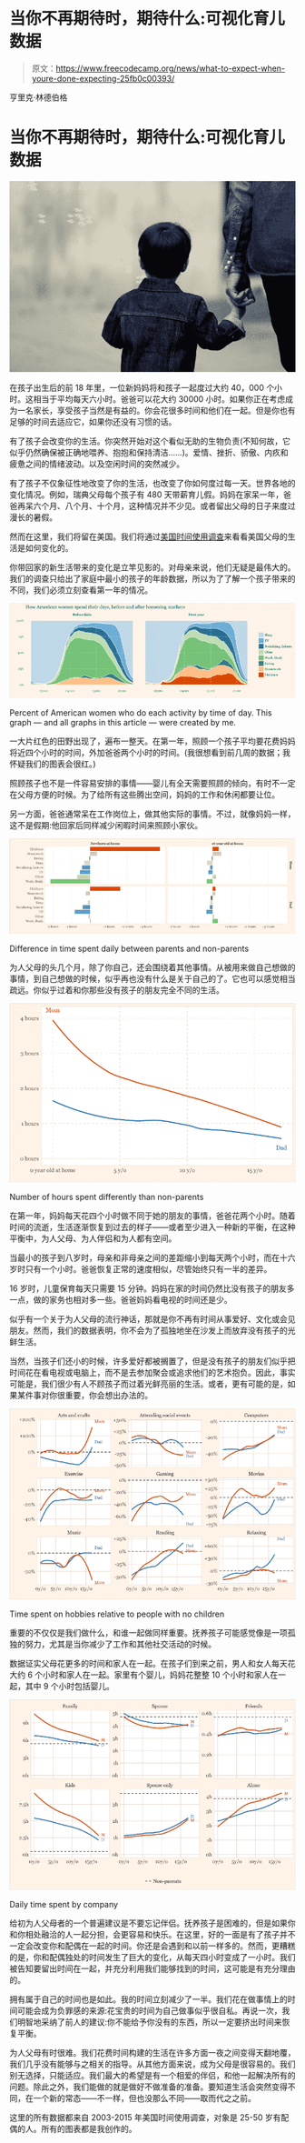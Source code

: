 # 当你不再期待时，期待什么:可视化育儿数据

> 原文：<https://www.freecodecamp.org/news/what-to-expect-when-youre-done-expecting-25fb0c00393/>

亨里克·林德伯格

# 当你不再期待时，期待什么:可视化育儿数据

![UtDGO5jjpk8KFmWjeNR728qA1mRy5a7YtzYD](img/9a5271de62b55ff50aa2db34f6e1aff4.png)

在孩子出生后的前 18 年里，一位新妈妈将和孩子一起度过大约 40，000 个小时。这相当于平均每天六小时。爸爸可以花大约 30000 小时。如果你正在考虑成为一名家长，享受孩子当然是有益的。你会花很多时间和他们在一起。但是你也有足够的时间去适应它，如果你还没有习惯的话。

有了孩子会改变你的生活。你突然开始对这个看似无助的生物负责(不知何故，它似乎仍然确保被正确地喂养、抱抱和保持清洁……)。爱情、挫折、骄傲、内疚和疲惫之间的情绪波动。以及空闲时间的突然减少。

有了孩子不仅象征性地改变了你的生活，也改变了你如何度过每一天。世界各地的变化情况。例如，瑞典父母每个孩子有 480 天带薪育儿假。妈妈在家呆一年，爸爸再呆六个月、八个月、十个月，这种情况并不少见。或者留出父母的日子来度过漫长的暑假。

然而在这里，我们将留在美国。我们将通过[美国时间使用调查](https://www.bls.gov/tus/)来看看美国父母的生活是如何变化的。

你带回家的新生活带来的变化是立竿见影的。对母亲来说，他们无疑是最伟大的。我们的调查只给出了家庭中最小的孩子的年龄数据，所以为了了解一个孩子带来的不同，我们必须立刻查看第一年的情况。

![oblCc6fm3WqtCC7SLAWtJD6bDoa2I4-O70-5](img/b575409d3a8388cdb09ebd752c51b3e1.png)

Percent of American women who do each activity by time of day. This graph — and all graphs in this article — were created by me.

一大片红色的田野出现了，遍布一整天。在第一年，照顾一个孩子平均要花费妈妈将近四个小时的时间，外加爸爸两个小时的时间。(我很想看到前几周的数据；我怀疑我们的图表会很红。)

照顾孩子也不是一件容易安排的事情——婴儿有全天需要照顾的倾向，有时不一定在父母方便的时候。为了给所有这些腾出空间，妈妈的工作和休闲都要让位。

另一方面，爸爸通常呆在工作岗位上，做其他实际的事情。不过，就像妈妈一样，这不是假期:他回家后同样减少闲暇时间来照顾小家伙。

![yWfcCrw2N47vrizB97jbFKGc1ygyTasOhMuS](img/888c02b8a493741fa7c8541a0fc98eae.png)

Difference in time spent daily between parents and non-parents

为人父母的头几个月，除了你自己，还会围绕着其他事情。从被用来做自己想做的事情，到自己想做的时候，似乎再也没有什么是关于自己的了。它也可以感觉相当疏远。你似乎过着和你那些没有孩子的朋友完全不同的生活。

![37MDUpR2WZtfed5OG4p1wGTm9bt7XCM5nYm9](img/c27174848a976be65d601eb7ebe837f9.png)

Number of hours spent differently than non-parents

在第一年，妈妈每天花四个小时做不同于她的朋友的事情，爸爸花两个小时。随着时间的流逝，生活逐渐恢复到过去的样子——或者至少进入一种新的平衡，在这种平衡中，为人父母、为人伴侣和为人都有空间。

当最小的孩子到八岁时，母亲和非母亲之间的差距缩小到每天两个小时，而在十六岁时只有一个小时。爸爸恢复正常的速度相似，尽管始终只有一半的差异。

16 岁时，儿童保育每天只需要 15 分钟。妈妈在家的时间仍然比没有孩子的朋友多一点，做的家务也相对多一些。爸爸妈妈看电视的时间还是少。

似乎有一个关于为人父母的流行神话，那就是你不再有时间从事爱好、文化或会见朋友。然而，我们的数据表明，你不会为了孤独地坐在沙发上而放弃没有孩子的光鲜生活。

当然，当孩子们还小的时候，许多爱好都被搁置了，但是没有孩子的朋友们似乎把时间花在看电视或电脑上，而不是去参加聚会或追求他们的艺术抱负。因此，事实可能是，我们很少有人不顾孩子而过着光鲜亮丽的生活。或者，更有可能的是，如果某件事对你很重要，你会想出办法的。

![Wl6eUyMItQiE9Hb15ku5Ff6yJFonT4SXs2aT](img/f97060779a97161624e5b2d7346dad92.png)

Time spent on hobbies relative to people with no children

重要的不仅仅是我们做什么，和谁一起做同样重要。抚养孩子可能感觉像是一项孤独的努力，尤其是当你减少了工作和其他社交活动的时候。

数据证实父母花更多的时间和家人在一起。在孩子们到来之前，男人和女人每天花大约 6 个小时和家人在一起。家里有个婴儿，妈妈花整整 10 个小时和家人在一起，其中 9 个小时包括婴儿。

![fpRlU9cI4Sz4bVHe7Ge-cRiT5z5ql0NiFIJB](img/320579e7ca795d659983499eb524862c.png)

Daily time spent by company

给初为人父母者的一个普遍建议是不要忘记伴侣。抚养孩子是困难的，但是如果你和你相处融洽的人一起分担，会更容易和快乐。在这里，好的一面是有了孩子并不一定会改变你和配偶在一起的时间。你还是会遇到和以前一样多的。然而，更糟糕的是，你和配偶独处的时间发生了巨大的变化，从每天四小时变成了一小时。我们被告知要留出时间在一起，并充分利用我们能够找到的时间，这可能是有充分理由的。

拥有属于自己的时间也是如此。我的时间立刻减少了一半。我们花在做事情上的时间可能会成为负罪感的来源:花宝贵的时间为自己做事似乎很自私。再说一次，我们明智地采纳了前人的建议:你不能给予你没有的东西，所以一定要挤出时间来恢复平衡。

为人父母有时很难。我们花费时间构建的生活在许多方面一夜之间变得天翻地覆，我们几乎没有能够与之相关的指导。从其他方面来说，成为父母是很容易的。我们别无选择，只能适应。我们最大的希望是有一个相爱的伴侣，和他一起解决所有的问题。除此之外，我们能做的就是做好不做准备的准备。要知道生活会突然变得不同，在一个新的常态——不一样，但也没那么不同——取而代之之前。

这里的所有数据都来自 2003-2015 年美国时间使用调查，对象是 25-50 岁有配偶的人。所有的图表都是我创作的。